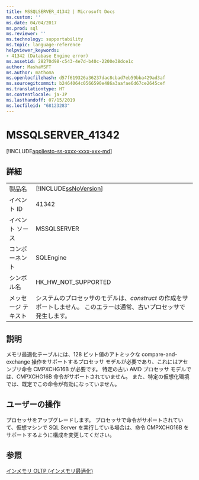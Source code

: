 ```yaml
---
title: MSSQLSERVER_41342 | Microsoft Docs
ms.custom: ''
ms.date: 04/04/2017
ms.prod: sql
ms.reviewer: ''
ms.technology: supportability
ms.topic: language-reference
helpviewer_keywords:
- 41342 (Database Engine error)
ms.assetid: 28270d98-c543-4e7d-b40c-2200e38dce1c
author: MashaMSFT
ms.author: mathoma
ms.openlocfilehash: d57f619326a36237dac8cbad7eb59bba429ad3af
ms.sourcegitcommit: b2464064c0566590e486a3aafae6d67ce2645cef
ms.translationtype: HT
ms.contentlocale: ja-JP
ms.lasthandoff: 07/15/2019
ms.locfileid: "68123283"
---
```

# <a name="mssqlserver41342"></a>MSSQLSERVER_41342
[!INCLUDE[appliesto-ss-xxxx-xxxx-xxx-md](../../includes/appliesto-ss-xxxx-xxxx-xxx-md.md)]
  
## <a name="details"></a>詳細  
  
|||  
|-|-|  
|製品名|[!INCLUDE[ssNoVersion](../../includes/ssnoversion-md.md)]|  
|イベント ID|41342|  
|イベント ソース|MSSQLSERVER|  
|コンポーネント|SQLEngine|  
|シンボル名|HK_HW_NOT_SUPPORTED|  
|メッセージ テキスト|システムのプロセッサのモデルは、*construct* の作成をサポートしません。 このエラーは通常、古いプロセッサで発生します。|  
  
## <a name="explanation"></a>説明  
メモリ最適化テーブルには、128 ビット値のアトミックな compare-and-exchange 操作をサポートするプロセッサ モデルが必要であり、これにはアセンブリ命令 CMPXCHG16B が必要です。 特定の古い AMD プロセッサ モデルでは、CMPXCHG16B 命令がサポートされていません。 また、特定の仮想化環境では、既定でこの命令が有効になっていません。  
  
## <a name="user-action"></a>ユーザーの操作  
プロセッサをアップグレードします。 プロセッサで命令がサポートされていて、仮想マシンで SQL Server を実行している場合は、命令 CMPXCHG16B をサポートするように構成を変更してください。  
  
## <a name="see-also"></a>参照  
[インメモリ OLTP &#40;インメモリ最適化&#41;](~/relational-databases/in-memory-oltp/in-memory-oltp-in-memory-optimization.md)  
  
